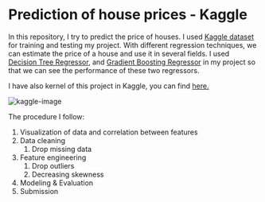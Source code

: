 # Prediction of house prices - Kaggle

In this repository, I try to predict the price of houses. I used [Kaggle dataset](https://www.kaggle.com/c/house-prices-advanced-regression-techniques/data) for training and testing my project. With different regression techniques, we can estimate the price of a house and use it in several fields. I used [Decision Tree Regressor](https://scikit-learn.org/stable/modules/generated/sklearn.tree.DecisionTreeRegressor.html), and [Gradient Boosting Regressor](https://scikit-learn.org/stable/modules/generated/sklearn.ensemble.GradientBoostingRegressor.html?highlight=gradient#sklearn.ensemble.GradientBoostingRegressor) in my project so that we can see the performance of these two regressors.

I have also kernel of this project in Kaggle, you can find [here.](https://www.kaggle.com/afraakbas/kernel6f1a8ea054/notebook)

![kaggle-image](https://camo.githubusercontent.com/7340ec20877100293b63728c5b56fcf57db2d2b9/687474703a2f2f6d2e717069632e636e2f7073623f2f563130376b686c4d31624c594d6e2f51716b555135694950664e4567355666656d444b7673566d7a7333442a3858616448494a36344a33756d51212f622f64416742414141414141414126626f3d73774e6c4167414141414144422a55212672663d7669657765725f34)


The procedure I follow:
          
1. Visualization of data and correlation between features
2. Data cleaning
     1. Drop missing data
3. Feature engineering
     1. Drop outliers
     2. Decreasing skewness 
4. Modeling & Evaluation
5. Submission
